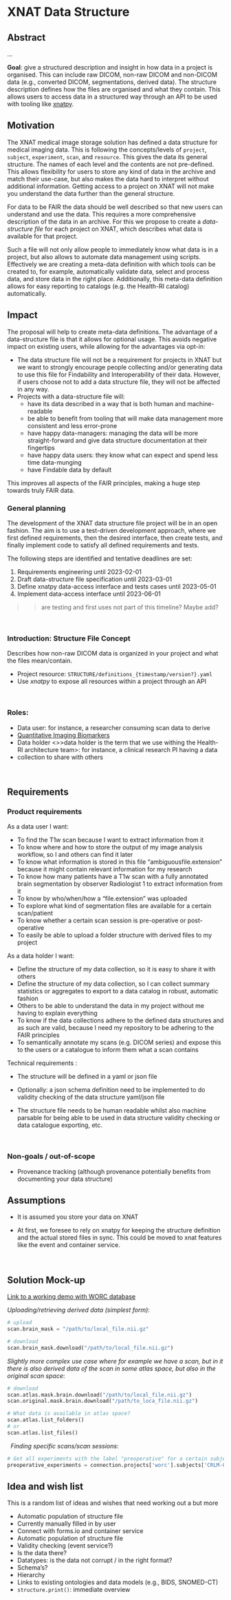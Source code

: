 # XNAT Data Structure 

## Abstract 

...

**Goal**: give a structured description and insight in how data in a 
project is organised. This can include raw DICOM, non-raw DICOM
and non-DICOM data (e.g., converted DICOM, segmentations, derived data).
The structure description defines how the files are organised and what they
contain. This allows users to access data in a structured way through an API to
be used with tooling like [xnatpy](https://xnat.rtfd.io). 

## Motivation

The XNAT medical image storage solution has defined a data structure for
medical imaging data. This is following the concepts/levels of `project`,
`subject`, `experiment`, `scan`, and `resource`. This gives the data its
general structure. The names of each level and the contents are not
pre-defined. This allows flexibility for users to store any kind of data in
the archive and match their use-case, but also makes the data hard to interpret
without additional information. Getting access to a project on XNAT will not
make you understand the data further than the general structure.

For data to be FAIR the data should be well described so that new users can
understand and use the data. This requires a more comprehensive description of
the data in an archive. For this we propose to create a *data-structure file*
for each project on XNAT, which describes what data is available for that 
project.

Such a file will not only allow people to immediately know what data is in a 
project, but also allows to automate data management using scripts.
Effectively we are creating a meta-data definition with which tools can be
created to, for example, automatically validate data, select and process data, 
and store data in the right place. Additionally, this meta-data definition
allows for easy reporting to catalogs (e.g. the Health-RI catalog) 
automatically.

## Impact

The proposal will help to create meta-data definitions. The advantage of a
data-structure file is that it allows for optional usage. This avoids negative
impact on existing users, while allowing for the advantages via opt-in:

* The data structure file will not be a requirement for projects in XNAT but we
  want to strongly encourage people collecting and/or generating data to use 
  this file for Findability and Interoperability of their data. However, if
  users choose not to add a data structure file, they will not be affected in 
  any way.
* Projects with a data-structure file will:
  * have its data described in a way that is both human and machine-readable
  * be able to benefit from tooling that will make data management more 
    consistent and less error-prone
  * have happy data-managers: managing the data will be more straight-forward 
    and give data structure documentation at their fingertips
  * have happy data users: they know what can expect and spend less time 
    data-munging
  * have Findable data by default

This improves all aspects of the FAIR principles, making a huge step towards 
truly FAIR data.

### General  planning

The development of the XNAT data structure file project will be in an 
open fashion. The aim is to use a test-driven development approach, where
we first defined requirements, then the desired interface, then create tests, 
and finally implement code to satisfy all defined requirements and tests.

The following steps are identified and tentative deadlines
are set:

1. Requirements engineering until 2023-02-01
2. Draft data-structure file specification until 2023-03-01
3. Define xnatpy data-access interface and tests cases until 2023-05-01
4. Implement data-access interface until 2023-06-01
>> are testing and first uses not part of this timeline? Maybe add?

 
### Introduction: Structure File Concept 

Describes how non-raw DICOM data is organized in your project and what the 
files mean/contain. 

* Project resource: `STRUCTURE/definitions_{timestamp/version?}.yaml`  
* Use *xnatpy* to expose all resources within a project through an API 

 

### Roles: 
* Data user: for instance, a researcher consuming scan data to derive
* [Quantitative Imaging Biomarkers](https://en.wikipedia.org/wiki/Imaging_biomarker)
* Data holder <>>data holder is the term that we use withing the Health-RI architecture team>: for instance, a clinical research PI having a data
* collection to share with others 

 

## Requirements 

### Product requirements 

As a data user I want: 
* To find the T1w scan because I want to extract information from it 
* To know where and how to store the output of my image analysis workflow, 
  so I and others can find it later 
* To know what information is stored in this file “ambiguousfile.extension” 
  because it might contain relevant information for my research 
* To know how many patients have a T1w scan with a fully annotated brain 
  segmentation by observer Radiologist 1 to extract information from it 
* To know by who/when/how a “file.extension” was uploaded 
* To explore what kind of segmentation files are available for a certain 
  scan/patient 
* To know whether a certain scan session is pre-operative or post-operative 
* To easily be able to upload a folder structure with derived files to my project  

As a data holder I want: 
* Define the structure of my data collection, so it is easy to share it
  with others 
* Define the structure of my data collection, so I can collect summary 
  statistics or aggregates to export to a data catalog in robust, automatic fashion 
* Others to be able to understand the data in my project without me having to
  explain everything 
* To know if the data collections adhere to the defined data structures and as
  such are valid, because I need my repository to be adhering to the FAIR principles 
* To semantically annotate my scans (e.g. DICOM series) and expose this to
  the users or a catalogue to inform them what a scan contains 

Technical requirements :
* The structure will be defined in a yaml or json file 
* Optionally: a json schema definition need to be implemented to do validity
  checking of the data structure yaml/json file 
* The structure file needs to be human readable whilst also machine parsable 
  for being able to be used in data structure validity checking or data 
  catalogue exporting, etc. 

     

### Non-goals / out-of-scope 
* Provenance tracking (although provenance potentially benefits from documenting
  your data structure)

## Assumptions 
* It is assumed you store your data on XNAT 
* At first, we foresee to rely on xnatpy for keeping the structure definition and
  the actual stored files in sync. This could be moved to xnat features like the event and container service. 

     
## Solution Mock-up

[Link to a working demo with WORC database](https://gitlab.com/radiology/infrastructure/xnatpy/-/tree/feature/data-structure-demo/xnat/tests)

*Uploading/retrieving derived data (simplest form)*: 

```python
# upload 
scan.brain_mask = "/path/to/local_file.nii.gz"

# download 
scan.brain_mask.download("/path/to/local_file.nii.gz")
```

*Slightly more complex use case where for example we have a scan, but in it there is also derived data of the scan in some atlas space, but also in the original scan space*: 

```python
# download 
scan.atlas.mask.brain.download("/path/to/local_file.nii.gz") 
scan.original.mask.brain.download("/path/to_loca_file.nii.gz") 

# What data is available in atlas space?
scan.atlas.list_folders()
# or
scan.atlas.list_files() 
```
 
*Finding specific scans/scan sessions*:
```python
# Get all experiments with the label "preoperative" for a certain subject 
preoperative_experiments = connection.projects['worc'].subjects['CRLM-002'].experiments["preoperative"] 
```

## Idea and wish list
This is a random list of ideas and wishes that need working out a but more
* Automatic population of structure file  
* Currently manually filled in by user 
* Connect with forms.io and container service 
* Automatic population of structure file 
* Validity checking (event service?) 
* Is the data there? 
* Datatypes: is the data not corrupt / in the right format? 
* Schema’s? 
* Hierarchy 
* Links to existing ontologies and data models (e.g., BIDS, SNOMED-CT)
* `structure.print()`: immediate overview 

 
